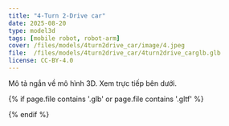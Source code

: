 ```yaml
---
title: "4-Turn 2-Drive car"
date: 2025-08-20
type: model3d
tags: [mobile robot, robot-arm]
cover: /files/models/4turn2drive_car/image/4.jpeg
file:  /files/models/4turn2drive_car/4turn2drive_carglb.glb
license: CC-BY-4.0
---
```


Mô tả ngắn về mô hình 3D. Xem trực tiếp bên dưới.

{% if page.file contains '.glb' or page.file contains '.gltf' %}
  <script type="module" src="https://unpkg.com/@google/model-viewer/dist/model-viewer.min.js"></script>
  <model-viewer src="{{ page.file | relative_url }}" camera-controls auto-rotate style="width:100%;height:420px;background:#111;border-radius:12px"></model-viewer>
{% endif %}
